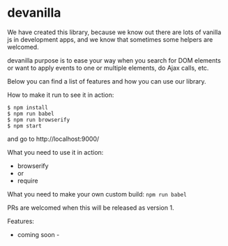 # devanilla

We have created this library, because we know out there are lots of vanilla js in development apps, and we know that sometimes some helpers are welcomed.

devanilla purpose is to ease your way when you search for DOM elements or want to apply events to one or multiple elements, do Ajax calls, etc.

Below you can find a list of features and how you can use our library.

How to make it run to see it in action:
```
$ npm install
$ npm run babel
$ npm run browserify
$ npm start
```
and go to http://localhost:9000/

What you need to use it in action:
- browserify
- or
- require

What you need to make your own custom build:
`npm run babel`

PRs are welcomed when this will be released as version 1.

Features:
- coming soon -
